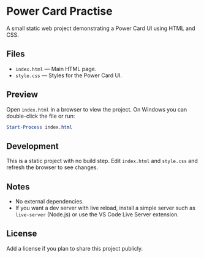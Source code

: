 # Power Card Practise

A small static web project demonstrating a Power Card UI using HTML and CSS.

## Files

- `index.html` — Main HTML page.
- `style.css` — Styles for the Power Card UI.

## Preview
Open `index.html` in a browser to view the project. On Windows you can double-click the file or run:

```powershell
Start-Process index.html
```

## Development
This is a static project with no build step. Edit `index.html` and `style.css` and refresh the browser to see changes.

## Notes
- No external dependencies.
- If you want a dev server with live reload, install a simple server such as `live-server` (Node.js) or use the VS Code Live Server extension.

## License
Add a license if you plan to share this project publicly.
